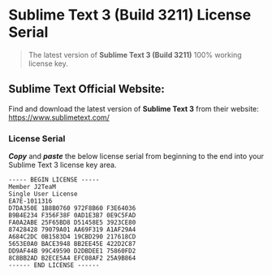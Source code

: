 # Sublime Text 3 (Build 3211) License Serial
> The latest version of **Sublime Text 3 (Build 3211)** 100% working license key. 

## Sublime Text Official Website:
Find and download the latest version of **Sublime Text 3** from their website: https://www.sublimetext.com/

### License Serial
**_Copy_** and **_paste_** the below license serial from beginning to the end into your Sublime Text 3 license key area.

```
----- BEGIN LICENSE -----
Member J2TeaM
Single User License
EA7E-1011316
D7DA350E 1B8B0760 972F8B60 F3E64036
B9B4E234 F356F38F 0AD1E3B7 0E9C5FAD
FA0A2ABE 25F65BD8 D51458E5 3923CE80
87428428 79079A01 AA69F319 A1AF29A4
A684C2DC 0B1583D4 19CBD290 217618CD
5653E0A0 BACE3948 BB2EE45E 422D2C87
DD9AF44B 99C49590 D2DBDEE1 75860FD2
8C8BB2AD B2ECE5A4 EFC08AF2 25A9B864
------ END LICENSE ------
```
